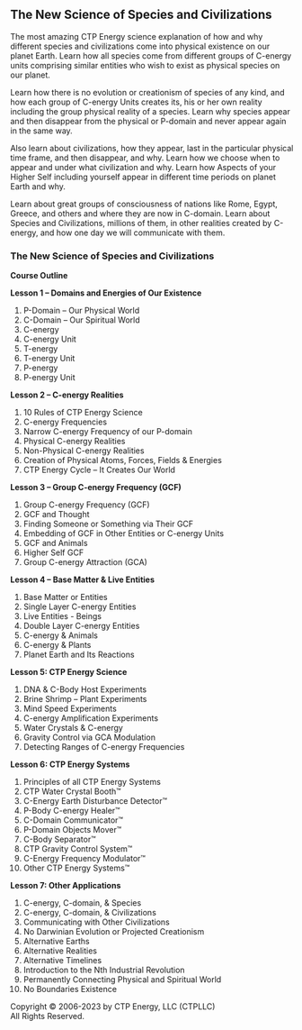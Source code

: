## The New Science of Species and Civilizations

The most amazing CTP Energy science explanation of how and why different species and civilizations come into physical existence on our
planet Earth. Learn how all species come from different groups of C-energy units comprising similar entities who wish to exist as physical species on our planet. 

Learn how there is no evolution or creationism of species of any kind, and how each group of C-energy Units creates its, his or her own reality including the group physical reality of a species. Learn why species appear and then disappear from the physical or P-domain and never appear again in the same way.

Also learn about civilizations, how they appear, last in the particular physical time frame, and then disappear, and why.
Learn how we choose when to appear and under what civilization and why. Learn how Aspects of your Higher Self including yourself appear in different time periods on planet Earth and why.

Learn about great groups of consciousness of nations like Rome, Egypt, Greece, and others and where they are now in C-domain. Learn about Species and Civilizations, millions of them, in other realities created by C-energy, and how one day we will communicate with them.

### The New Science of Species and Civilizations

**Course Outline**

**Lesson 1 – Domains and Energies of Our Existence**
1) P-Domain – Our Physical World
2) C-Domain – Our Spiritual World
3) C-energy
3) C-energy Unit
4) T-energy
5) T-energy Unit
6) P-energy
7) P-energy Unit

**Lesson 2 – C-energy Realities**
1) 10 Rules of CTP Energy Science
2) C-energy Frequencies
3) Narrow C-energy Frequency of our P-domain
4) Physical C-energy Realities
5) Non-Physical C-energy Realities
6) Creation of Physical Atoms, Forces, Fields & Energies
7) CTP Energy Cycle – It Creates Our World

**Lesson 3 – Group C-energy Frequency (GCF)**
1) Group C-energy Frequency (GCF)
2) GCF and Thought
3) Finding Someone or Something via Their GCF
4) Embedding of GCF in Other Entities or C-energy Units
5) GCF and Animals
6) Higher Self GCF
7) Group C-energy Attraction (GCA)
 
**Lesson 4 – Base Matter & Live Entities**
1) Base Matter or Entities
2) Single Layer C-energy Entities
3) Live Entities - Beings
4) Double Layer C-energy Entities
5) C-energy & Animals
6) C-energy & Plants
7) Planet Earth and Its Reactions

**Lesson 5: CTP Energy Science**
1) DNA & C-Body Host Experiments
2) Brine Shrimp – Plant Experiments
3) Mind Speed Experiments
4) C-energy Amplification Experiments
5) Water Crystals & C-energy
6) Gravity Control via GCA Modulation
7) Detecting Ranges of C-energy Frequencies

**Lesson 6: CTP Energy Systems**
1) Principles of all CTP Energy Systems
2) CTP Water Crystal Booth™
3) C-Energy Earth Disturbance Detector™
4) P-Body C-energy Healer™
5) C-Domain Communicator™
6) P-Domain Objects Mover™
7) C-Body Separator™
8) CTP Gravity Control System™
9) C-Energy Frequency Modulator™
10) Other CTP Energy Systems™

**Lesson 7: Other Applications**
1) C-energy, C-domain, & Species
2) C-energy, C-domain, & Civilizations
3) Communicating with Other Civilizations
4) No Darwinian Evolution or Projected Creationism
5) Alternative Earths
6) Alternative Realities
7) Alternative Timelines
8) Introduction to the Nth Industrial Revolution
9) Permanently Connecting Physical and Spiritual World
10) No Boundaries Existence

Copyright © 2006-2023 by CTP Energy, LLC (CTPLLC)  
All Rights Reserved.
